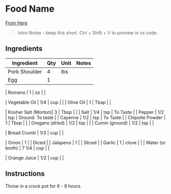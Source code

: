 # Food Name

[From Here](https://github.com/cnstoll/Grocery-Recipe-Format)

> Intro Notes - keep this short. Ctrl + Shift + V to preview in vs code.

## Ingredients

| Ingredient          | Qty    | Unit  | Notes                                                                                 |
|---------------------|--------|-------|---------------------------------------------------------------------------------------|
| Pork Shoulder       | 4      | lbs   |                                                                                       |
| Egg                 | 1      |       |                                                                                       |

| Romano              | 1      | oz    |                                                                                       |

| Vegetable Oil       | 1/4    | cup   |                                                                                       |
| Olive Oil           | 1      | Tbsp  |                                                                                       |

| Kosher Salt (Morton)| 3      | Tbsp  |                                                                                       |
| Salt                | 1/4    | tsp   | To Taste                                                                              |
| Pepper              | 1/2    | tsp   | Ground. To taste                                                                      |
| Cayenne             | 1/2    | tsp   | To Taste                                                                              |
| Chipolte Powder     | 1      | Tbsp  |                                                                                       |
| Oregano (dried)     | 1/2    | tsp   |                                                                                       |
| Cumin (ground)      | 1/2    | tsp   |                                                                                       |

| Bread Crumb         | 1/3    | cup   |                                                                                       |

| Onion               | 1      |       | Diced                                                                                 |
| Jalapeno            | 1      |       | Sliced                                                                                |
| Garlic              | 1      | clove |                                                                                       |
| Water (or broth)    | 7 1/4  | cup   |                                                                                       |

| Orange Juice        | 1/2    | cup   |                                                                                       |

## Instructions

Throw in a crock pot for 6 - 8 hours.